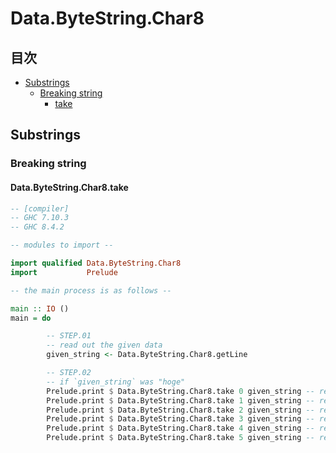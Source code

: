 # Data.ByteString.Char8 #

## 目次 ##

* [Substrings](#Substrings)
  * [Breaking string](#Breaking-string)
  	* [take](#Data.ByteString.Char8.take)

## Substrings ##

### Breaking string ###

#### Data.ByteString.Char8.take ####

~~~Haskell
-- [compiler]
-- GHC 7.10.3
-- GHC 8.4.2

-- modules to import --

import qualified Data.ByteString.Char8
import           Prelude

-- the main process is as follows --

main :: IO ()
main = do

        -- STEP.01
        -- read out the given data
        given_string <- Data.ByteString.Char8.getLine

        -- STEP.02
        -- if `given_string` was "hoge"
        Prelude.print $ Data.ByteString.Char8.take 0 given_string -- returns : ""
        Prelude.print $ Data.ByteString.Char8.take 1 given_string -- returns : "h"
        Prelude.print $ Data.ByteString.Char8.take 2 given_string -- returns : "ho"
        Prelude.print $ Data.ByteString.Char8.take 3 given_string -- returns : "hog"
        Prelude.print $ Data.ByteString.Char8.take 4 given_string -- returns : "hoge"
        Prelude.print $ Data.ByteString.Char8.take 5 given_string -- returns : "hoge"
~~~